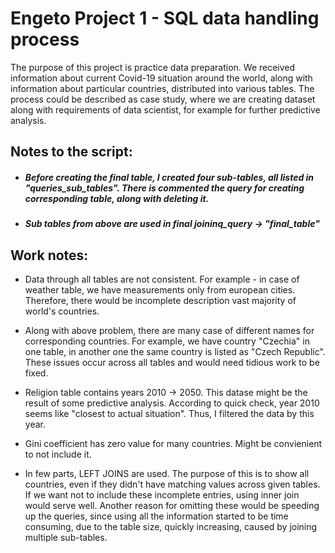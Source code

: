 # Engeto Project 1 - SQL data handling process

The purpose of this project is practice data preparation. We received information about current Covid-19 situation around the world, along with information about particular countries, distributed into various tables. The process could be described as case study, where we are creating dataset along with requirements of data scientist, for example for further predictive analysis.


## Notes to the script:
- ##### Before creating the final table, I created four sub-tables, all listed in "queries_sub_tables". There is commented the query for creating corresponding table, along with deleting it.
- ##### Sub tables from above are used in final joininq_query -> "final_table"

## Work notes:

- Data through all tables are not consistent. For example - in case of weather table, we have measurements only from european cities. Therefore, there would be incomplete description vast majority of world's countries. 

- Along with above problem, there are many case of different names for corresponding countries. For example, we have country "Czechia" in one table, in another one the same country is listed as "Czech Republic". These issues occur across all tables and would need tidious work to be fixed. 

- Religion table contains years 2010 -> 2050. This datase might be the result of some predictive analysis. According to quick check, year 2010 seems like "closest to actual situation". Thus, I filtered the data by this year.

- Gini coefficient has zero value for many countries. Might be convienient to not include it.

- In few parts, LEFT JOINS are used. The purpose of this is to show all countries, even if they didn't have matching values across given tables. If we want not to include these incomplete entries, using inner join would serve well. Another reason for omitting these would be speeding up the queries, since using all the information started to be time consuming, due to the table size, quickly increasing, caused by joining multiple sub-tables.
